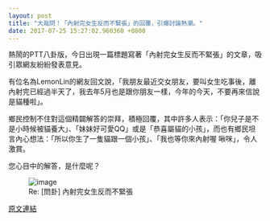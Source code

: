 ```yaml
---
layout: post
title: "大哉問！「內射完女生反而不緊張」的回覆，引爆討論熱潮。"
date: 2017-07-25 15:27:02.960360 +0800
---
```


熱鬧的PTT八卦版，今日出現一篇標題寫著「內射完女生反而不緊張」的文章，吸引眾網友紛紛發表意見。

有位名為LemonLin的網友回文說，「我朋友最近交女朋友，要叫女生吃事後，離內射完已經過半天了，我去年5月也是跟你朋友一樣，今年的今天，不要再來信說是貓種啦」。

鄉民控制不住對這個精闢解答的崇拜，積極回覆，其中許多人表示：「你兒子是不是小時候被貓養大」、「妹妹好可愛QQ」或是「恭喜屬貓的小孩」，而也有鄉民坦言內心想法：「所以你生了一隻貓跟一個小孩」、「我也等你來內射喔 啾咪」，令人激賞。

您心目中的解答，是什麼呢？

<figure>
<img src="http://i.imgur.com/sLJcwSA.jpg" alt="image">
<figcaption>
Re: [問卦] 內射完女生反而不緊張
</figcaption>
</figure>

<a href = "https://www.ptt.cc/bbs/Gossiping/M.1500954613.A.3CD.html">原文連結</a>

